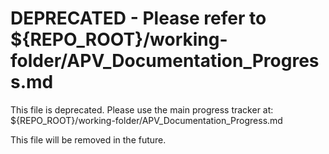 # DEPRECATED - Please refer to ${REPO_ROOT}/working-folder/APV_Documentation_Progress.md

This file is deprecated. Please use the main progress tracker at:
${REPO_ROOT}/working-folder/APV_Documentation_Progress.md

This file will be removed in the future.